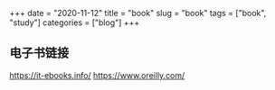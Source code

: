 +++ 
date = "2020-11-12"
title = "book"
slug = "book" 
tags = ["book", "study"]
categories = ["blog"]
+++

## 电子书链接
https://it-ebooks.info/
https://www.oreilly.com/
